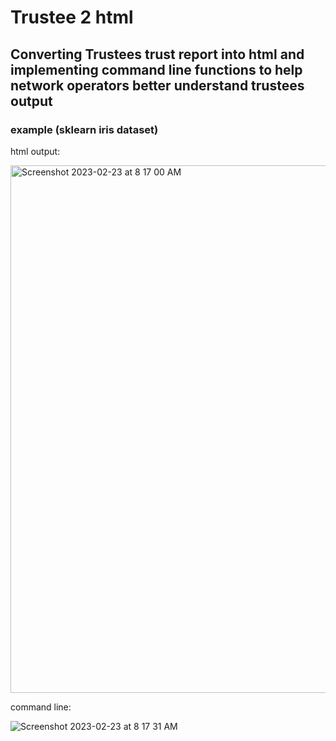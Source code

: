 # Trustee 2 html
## Converting Trustees trust report into html and implementing command line functions to help network operators better understand trustees output

### example (sklearn iris dataset)

html output:

<img width="844" alt="Screenshot 2023-02-23 at 8 17 00 AM" src="https://user-images.githubusercontent.com/91937163/220966113-ffc9e77b-35e5-417d-a94e-2e9fcfb4dfbc.png">

command line:

<img w     idth="605" alt="Screenshot 2023-02-23 at 8 17 31 AM" src="https://user-images.githubusercontent.com/91937163/220966262-a1f72074-7182-47ed-9f07-9b2630888203.png">
